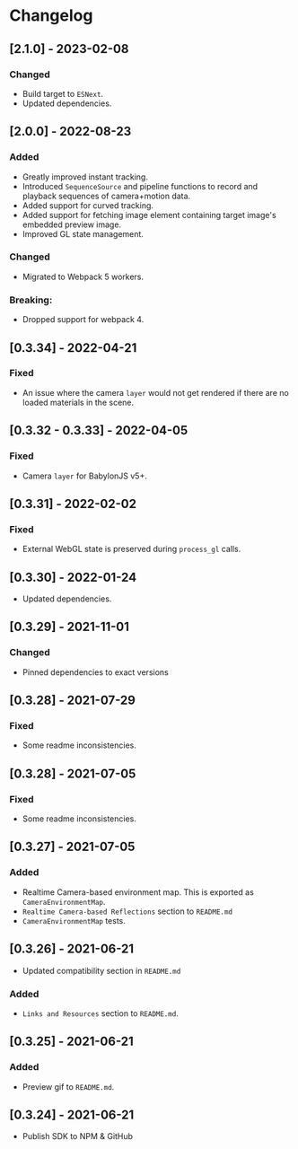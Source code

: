 # Changelog

## [2.1.0] - 2023-02-08

### Changed

- Build target to `ESNext`.
- Updated dependencies.

## [2.0.0] - 2022-08-23

### Added

- Greatly improved instant tracking.
- Introduced `SequenceSource` and pipeline functions to record and playback sequences of camera+motion data.
- Added support for curved tracking.
- Added support for fetching image element containing target image's embedded preview image.
- Improved GL state management.

### Changed

- Migrated to Webpack 5 workers.

### **Breaking:**

- Dropped support for webpack 4.

## [0.3.34] - 2022-04-21

### Fixed

- An issue where the camera `layer` would not get rendered if there are no loaded materials in the scene.

## [0.3.32 - 0.3.33] - 2022-04-05

### Fixed

- Camera `layer` for BabylonJS v5+.

## [0.3.31] - 2022-02-02

### Fixed

- External WebGL state is preserved during `process_gl` calls.

## [0.3.30] - 2022-01-24

- Updated dependencies.

## [0.3.29] - 2021-11-01

### Changed

- Pinned dependencies to exact versions

## [0.3.28] - 2021-07-29

### Fixed

- Some readme inconsistencies.

## [0.3.28] - 2021-07-05

### Fixed

- Some readme inconsistencies.

## [0.3.27] - 2021-07-05

### Added

- Realtime Camera-based environment map. This is exported as `CameraEnvironmentMap`.
- `Realtime Camera-based Reflections` section to `README.md`
- `CameraEnvironmentMap` tests.

## [0.3.26] - 2021-06-21

- Updated compatibility section in `README.md`

### Added

- `Links and Resources` section to `README.md`.

## [0.3.25] - 2021-06-21

### Added

- Preview gif to `README.md`.

## [0.3.24] - 2021-06-21

- Publish SDK to NPM & GitHub
